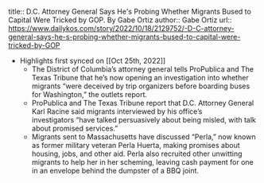 title:: D.C. Attorney General Says He's Probing Whether Migrants Bused to Capital Were Tricked by GOP. By Gabe Ortiz
author:: Gabe Ortiz
url:: https://www.dailykos.com/story/2022/10/18/2129752/-D-C-attorney-general-says-he-s-probing-whether-migrants-bused-to-capital-were-tricked-by-GOP

- Highlights first synced on [[Oct 25th, 2022]]
	- The District of Columbia’s attorney general tells ProPublica and The Texas Tribune that he’s now opening an investigation into whether migrants “were deceived by trip organizers before boarding buses for Washington,” the outlets report.
	- ProPublica and The Texas Tribune report that D.C. Attorney General Karl Racine said migrants interviewed by his office’s investigators “have talked persuasively about being misled, with talk about promised services.”
	- Migrants sent to Massachusetts have discussed “Perla,” now known as former military veteran Perla Huerta, making promises about housing, jobs, and other aid. Perla also recruited other unwitting migrants to help her in her scheming, leaving cash payment for one in an envelope behind the dumpster of a BBQ joint.